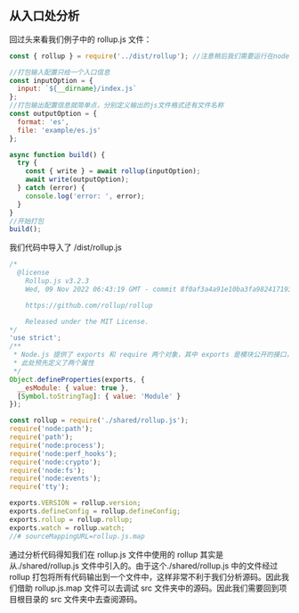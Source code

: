 ## 从入口处分析

回过头来看我们例子中的 rollup.js 文件：

```js
const { rollup } = require('../dist/rollup'); //注意稍后我们需要运行在node环境中，所以使用了require,而不是 import 方式

//打包输入配置只给一个入口信息
const inputOption = {
  input: `${__dirname}/index.js`
};
//打包输出配置信息就简单点，分别定义输出的js文件格式还有文件名称
const outputOption = {
  format: 'es',
  file: 'example/es.js'
};

async function build() {
  try {
    const { write } = await rollup(inputOption);
    await write(outputOption);
  } catch (error) {
    console.log('error: ', error);
  }
}
//开始打包
build();
```

我们代码中导入了 /dist/rollup.js

```js
/*
  @license
	Rollup.js v3.2.3
	Wed, 09 Nov 2022 06:43:19 GMT - commit 8f0af3a4a91e10ba3fa982417193bab2cb00fc03

	https://github.com/rollup/rollup

	Released under the MIT License.
*/
'use strict';
/**
 * Node.js 提供了 exports 和 require 两个对象，其中 exports 是模块公开的接口，require 用于从外部获取一个模块的接口，即所获取模块的 exports 对象。
 * 此处预先定义了两个属性
 */
Object.defineProperties(exports, {
  __esModule: { value: true },
  [Symbol.toStringTag]: { value: 'Module' }
});

const rollup = require('./shared/rollup.js');
require('node:path');
require('path');
require('node:process');
require('node:perf_hooks');
require('node:crypto');
require('node:fs');
require('node:events');
require('tty');

exports.VERSION = rollup.version;
exports.defineConfig = rollup.defineConfig;
exports.rollup = rollup.rollup;
exports.watch = rollup.watch;
//# sourceMappingURL=rollup.js.map
```

通过分析代码得知我们在 rollup.js 文件中使用的 rollup 其实是从./shared/rollup.js 文件中引入的。由于这个./shared/rollup.js 中的文件经过 rollup 打包将所有代码输出到一个文件中，这样非常不利于我们分析源码。因此我们借助 rollup.js.map 文件可以去调试 src 文件夹中的源码。因此我们需要回到项目根目录的 src 文件夹中去查阅源码。
